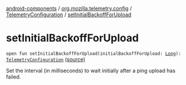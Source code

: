 [android-components](../../index.md) / [org.mozilla.telemetry.config](../index.md) / [TelemetryConfiguration](index.md) / [setInitialBackoffForUpload](./set-initial-backoff-for-upload.md)

# setInitialBackoffForUpload

`open fun setInitialBackoffForUpload(initialBackoffForUpload: `[`Long`](https://kotlinlang.org/api/latest/jvm/stdlib/kotlin/-long/index.html)`): `[`TelemetryConfiguration`](index.md) [(source)](https://github.com/mozilla-mobile/android-components/blob/master/components/service/telemetry/src/main/java/org/mozilla/telemetry/config/TelemetryConfiguration.java#L172)

Set the interval (in milliseconds) to wait initially after a ping upload has failed.

